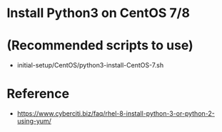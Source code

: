 # Install Python3 on CentOS 7/8

# (Recommended scripts to use)
  * initial-setup/CentOS/python3-install-CentOS-7.sh

# Reference
* https://www.cyberciti.biz/faq/rhel-8-install-python-3-or-python-2-using-yum/


